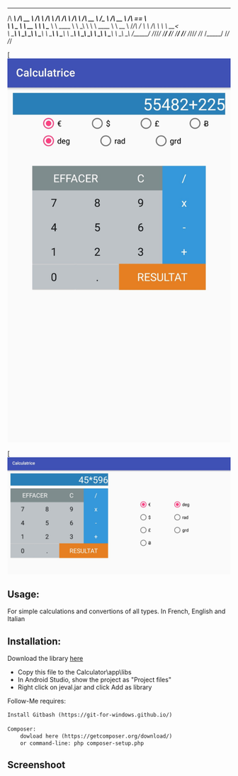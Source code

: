  ______     ______     __         ______     __  __     __         ______     ______   ______     ______    
/\  ___\   /\  __ \   /\ \       /\  ___\   /\ \/\ \   /\ \       /\  __ \   /\__  _\ /\  __ \   /\  == \   
\ \ \____  \ \  __ \  \ \ \____  \ \ \____  \ \ \_\ \  \ \ \____  \ \  __ \  \/_/\ \/ \ \ \/\ \  \ \  __<   
 \ \_____\  \ \_\ \_\  \ \_____\  \ \_____\  \ \_____\  \ \_____\  \ \_\ \_\    \ \_\  \ \_____\  \ \_\ \_\ 
  \/_____/   \/_/\/_/   \/_____/   \/_____/   \/_____/   \/_____/   \/_/\/_/     \/_/   \/_____/   \/_/ /_/ 

[![N|Solid](https://github.com/KarimZghali/Calculator/blob/master/resources/s1.jpg?raw=true)

[![N|Solid](https://github.com/KarimZghali/Calculator/blob/master/resources/s2.jpg?raw=true)

## Usage:

For simple calculations and convertions of all types.
In French, English and Italian


## Installation:

Download the library <a href="http://alainpre.free.fr/cours/android/ressources/libs/jeval.jar">here</a>

- Copy this file to the Calculator\app\libs
- In Android Studio, show the project as "Project files"
- Right click on jeval.jar and click Add as library


Follow-Me requires:

    Install Gitbash (https://git-for-windows.github.io/)

    Composer:
        dowload here (https://getcomposer.org/download/)
        or command-line: php composer-setup.php


## Screenshoot






